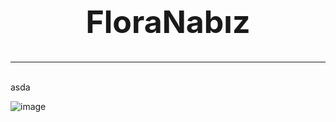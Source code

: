 <center><h1 style="font-size: 50px;">FloraNabız</h1></center>
<hr>
<br>
asda

![image](https://github.com/AstroBesat-SoftW/BootCamp_Grup_6/assets/128177174/0b1c3c8f-c865-42fa-a964-1277ebd850df)
